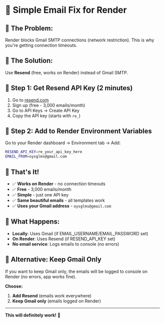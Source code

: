 # 🚀 Simple Email Fix for Render

## 🎯 **The Problem:**
Render blocks Gmail SMTP connections (network restriction). This is why you're getting connection timeouts.

## 🚀 **The Solution:**
Use **Resend** (free, works on Render) instead of Gmail SMTP.

## 🔧 **Step 1: Get Resend API Key (2 minutes)**

1. Go to [resend.com](https://resend.com)
2. Sign up (free - 3,000 emails/month)
3. Go to API Keys → Create API Key
4. Copy the API key (starts with `re_`)

## 🔧 **Step 2: Add to Render Environment Variables**

Go to your Render dashboard → Environment tab → Add:

```bash
RESEND_API_KEY=re_your_api_key_here
EMAIL_FROM=oysglms@gmail.com
```

## 🎉 **That's It!**

- ✅ **Works on Render** - no connection timeouts
- ✅ **Free** - 3,000 emails/month
- ✅ **Simple** - just one API key
- ✅ **Same beautiful emails** - all templates work
- ✅ **Uses your Gmail address** - `oysglms@gmail.com`

## 📧 **What Happens:**

- **Locally**: Uses Gmail (if EMAIL_USERNAME/EMAIL_PASSWORD set)
- **On Render**: Uses Resend (if RESEND_API_KEY set)
- **No email service**: Logs emails to console (no errors)

## 🚀 **Alternative: Keep Gmail Only**

If you want to keep Gmail only, the emails will be logged to console on Render (no errors, app works fine).

**Choose:**
1. **Add Resend** (emails work everywhere)
2. **Keep Gmail only** (emails logged on Render)

---

**This will definitely work!** 🎉
